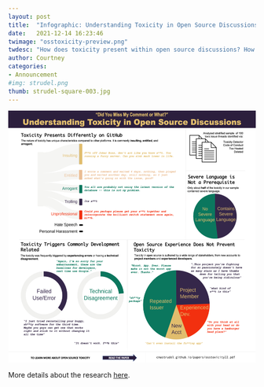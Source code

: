 ```yaml
---
layout: post
title:  "Infographic: Understanding Toxicity in Open Source Discussions"
date:   2021-12-14 16:23:46
twimage: "osstoxicity-preview.png"
twdesc: "How does toxicity present within open source discussions? How does it differ from toxicity on other online platforms? How can we better design identification and intervention methods to address toxicity in open source communities?"
author: Courtney
categories: 
- Announcement
#img: strudel.png
thumb: strudel-square-003.jpg
---
```



![STRUDEL](/assets/img/info-osstoxicity.png)

More details about the research [here](../../papers/osstoxicity22.pdf). 